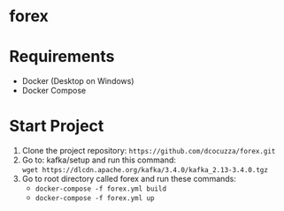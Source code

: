 # forex

# Requirements

* Docker (Desktop on Windows)
* Docker Compose

# Start Project

1. Clone the project repository:
    ```https://github.com/dcocuzza/forex.git ```
2. Go to: kafka/setup and run this command:  
    ``` wget https://dlcdn.apache.org/kafka/3.4.0/kafka_2.13-3.4.0.tgz ```
3. Go to root directory called forex and run these commands:  
    - ``` docker-compose -f forex.yml build ```  
    - ``` docker-compose -f forex.yml up ```  